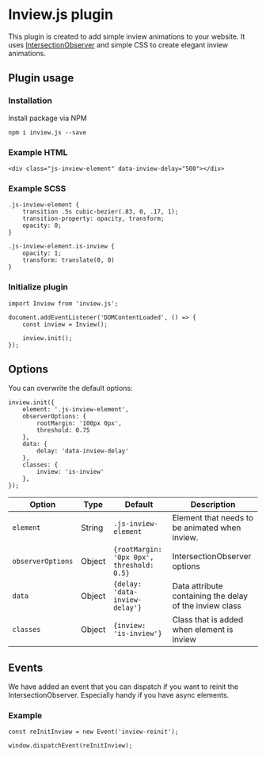 # Inview.js plugin

This plugin is created to add simple inview animations to your website. It uses [IntersectionObserver](https://developer.mozilla.org/en-US/docs/Web/API/Intersection_Observer_API) and simple CSS to create elegant inview animations.

## Plugin usage

### Installation
Install package via NPM

`npm i inview.js --save`

### Example HTML
```
<div class="js-inview-element" data-inview-delay="500"></div>
```

### Example SCSS
```
.js-inview-element {
    transition .5s cubic-bezier(.83, 0, .17, 1);
	transition-property: opacity, transform;
	opacity: 0;
}

.js-inview-element.is-inview {
    opacity: 1;
    transform: translate(0, 0)
}
```

### Initialize plugin

```
import Inview from 'inview.js';

document.addEventListener('DOMContentLoaded', () => {
    const inview = Inview();

    inview.init();
});
```

## Options 

You can overwrite the default options:

```
inview.init({
    element: '.js-inview-element',
    observerOptions: {
		rootMargin: '100px 0px',
		threshold: 0.75
    },
    data: {
        delay: 'data-inview-delay'
    },
    classes: {
        inview: 'is-inview'
    },
});
```

| Option      | Type        | Default     | Description 
| ----------- | ----------- | ----------- | ----------- |
| `element` | String | `.js-inview-element` | Element that needs to be animated when inview. |
| `observerOptions` | Object | `{rootMargin: '0px 0px', threshold: 0.5}` | IntersectionObserver options  |
| `data` | Object | `{delay: 'data-inview-delay'}` | Data attribute containing the delay of the inview class |
| `classes` | Object | `{inview: 'is-inview'}` | Class that is added when element is inview |

## Events

We have added an event that you can dispatch if you want to reinit the IntersectionObserver. Especially handy if you have async elements. 

### Example

```
const reInitInview = new Event('inview-reinit');

window.dispatchEvent(reInitInview);
```

